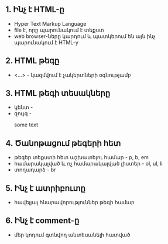 ## 1. Ինչ է HTML-ը

- Hyper Text Markup Language
- file է, որը պարունակում է տեքստ
- web browser-ները կարդում և պատկերում են այն ինչ պարունակում է HTML-y

## 2. HTML թեգը

- <...> - կազմվում է չակերտների օգնությամբ

## 3. HTML թեգի տեսակները

- կենտ - <br>
- զույգ - <p> some text </p>

## 4. Ծանոթացում թեգերի հետ

- թեգեր տեքստի հետ աշխատելու համար - p, b, em
- համարակալված և ոչ համարակալված լիստեր - ol, ul, li
- տողադարձ - br

## 5. Ինչ է ատրիբուտը

- հավելյալ հնարավորություններ թեգի համար

## 6. Ինչ է comment-ը

- մեր կոդում գտնվող անտեսանելի հատված
